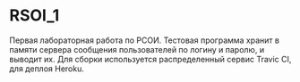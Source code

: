 # RSOI_1
Первая лабораторная работа по РСОИ. Тестовая программа хранит в памяти сервера сообщения пользователей по логину и паролю, и выводит их. Для сборки используется распределенный сервис Travic CI, для деплоя Heroku. 
